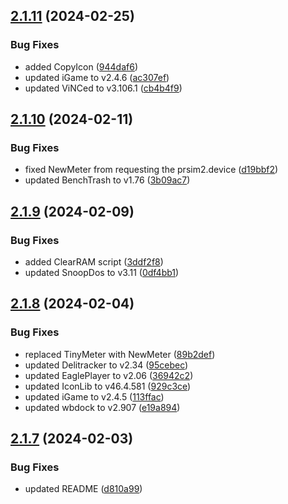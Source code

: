 ## [2.1.11](https://github.com/kouts/best-classic-wb/compare/v2.1.10...v2.1.11) (2024-02-25)


### Bug Fixes

* added CopyIcon ([944daf6](https://github.com/kouts/best-classic-wb/commit/944daf6ba96f2070cffdaca58ee2454a55fc04d3))
* updated iGame to v2.4.6 ([ac307ef](https://github.com/kouts/best-classic-wb/commit/ac307ef030d1a183217e672ac7c4e91b5d0d562f))
* updated ViNCed to v3.106.1 ([cb4b4f9](https://github.com/kouts/best-classic-wb/commit/cb4b4f9f329f945b2ea68354e7a449f1f47b1628))

## [2.1.10](https://github.com/kouts/best-classic-wb/compare/v2.1.9...v2.1.10) (2024-02-11)


### Bug Fixes

* fixed NewMeter from requesting the prsim2.device ([d19bbf2](https://github.com/kouts/best-classic-wb/commit/d19bbf279442fcce1594223467c193a33e7a6019))
* updated BenchTrash to v1.76 ([3b09ac7](https://github.com/kouts/best-classic-wb/commit/3b09ac7609cad060317f65acf80e558a56b94e81))

## [2.1.9](https://github.com/kouts/best-classic-wb/compare/v2.1.8...v2.1.9) (2024-02-09)


### Bug Fixes

* added ClearRAM script ([3ddf2f8](https://github.com/kouts/best-classic-wb/commit/3ddf2f89e829565a952beaa6284fc2e0df097ce0))
* updated SnoopDos to v3.11 ([0df4bb1](https://github.com/kouts/best-classic-wb/commit/0df4bb1b6001f2a0693d28f79e6ad52b38012086))

## [2.1.8](https://github.com/kouts/best-classic-wb/compare/v2.1.7...v2.1.8) (2024-02-04)


### Bug Fixes

* replaced TinyMeter with NewMeter ([89b2def](https://github.com/kouts/best-classic-wb/commit/89b2deff78a6162d113572bc343a6f04f0982e02))
* updated Delitracker to v2.34 ([95cebec](https://github.com/kouts/best-classic-wb/commit/95cebec5f451789c0caf862f446670710170dbab))
* updated EaglePlayer to v2.06 ([36942c2](https://github.com/kouts/best-classic-wb/commit/36942c28452f3f1536ee472580b7e321ee5b856a))
* updated IconLib to v46.4.581 ([929c3ce](https://github.com/kouts/best-classic-wb/commit/929c3ce9d4515e6e646d90bc081a32a2e46d60c3))
* updated iGame to v2.4.5 ([113ffac](https://github.com/kouts/best-classic-wb/commit/113ffac4f432b755d6c4c1b9a56b29695b984007))
* updated wbdock to v2.907 ([e19a894](https://github.com/kouts/best-classic-wb/commit/e19a894ef6e4ac8c6d7609feadccbee8a106e133))

## [2.1.7](https://github.com/kouts/best-classic-wb/compare/v2.1.6...v2.1.7) (2024-02-03)


### Bug Fixes

* updated README ([d810a99](https://github.com/kouts/best-classic-wb/commit/d810a99d86685307245c9a4d691fc743698ea3c4))
